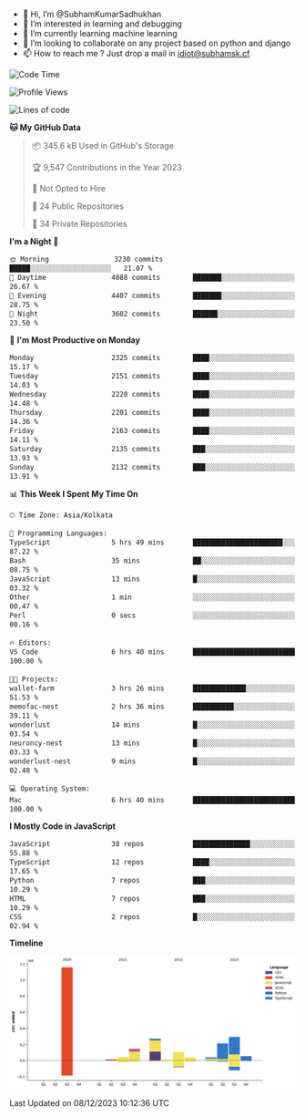 - 👋 Hi, I’m @SubhamKumarSadhukhan
- 👀 I’m interested in learning and debugging
- 🌱 I’m currently learning machine learning
- 💞️ I’m looking to collaborate on any project based on python and django
- 📫 How to reach me ?
      Just drop a mail in idiot@subhamsk.cf

<!---
SubhamKumarSadhukhan/SubhamKumarSadhukhan is a ✨ special ✨ repository because its `README.md` (this file) appears on your GitHub profile.
You can click the Preview link to take a look at your changes.
--->


<!--START_SECTION:waka-->
![Code Time](http://img.shields.io/badge/Code%20Time-1%2C759%20hrs%2037%20mins-blue)

![Profile Views](http://img.shields.io/badge/Profile%20Views-0-blue)

![Lines of code](https://img.shields.io/badge/From%20Hello%20World%20I%27ve%20Written-2.4%20million%20lines%20of%20code-blue)

**🐱 My GitHub Data** 

> 📦 345.6 kB Used in GitHub's Storage 
 > 
> 🏆 9,547 Contributions in the Year 2023
 > 
> 🚫 Not Opted to Hire
 > 
> 📜 24 Public Repositories 
 > 
> 🔑 34 Private Repositories 
 > 
**I'm a Night 🦉** 

```text
🌞 Morning                3230 commits        █████░░░░░░░░░░░░░░░░░░░░   21.07 % 
🌆 Daytime                4088 commits        ███████░░░░░░░░░░░░░░░░░░   26.67 % 
🌃 Evening                4407 commits        ███████░░░░░░░░░░░░░░░░░░   28.75 % 
🌙 Night                  3602 commits        ██████░░░░░░░░░░░░░░░░░░░   23.50 % 
```
📅 **I'm Most Productive on Monday** 

```text
Monday                   2325 commits        ████░░░░░░░░░░░░░░░░░░░░░   15.17 % 
Tuesday                  2151 commits        ████░░░░░░░░░░░░░░░░░░░░░   14.03 % 
Wednesday                2220 commits        ████░░░░░░░░░░░░░░░░░░░░░   14.48 % 
Thursday                 2201 commits        ████░░░░░░░░░░░░░░░░░░░░░   14.36 % 
Friday                   2163 commits        ████░░░░░░░░░░░░░░░░░░░░░   14.11 % 
Saturday                 2135 commits        ███░░░░░░░░░░░░░░░░░░░░░░   13.93 % 
Sunday                   2132 commits        ███░░░░░░░░░░░░░░░░░░░░░░   13.91 % 
```


📊 **This Week I Spent My Time On** 

```text
🕑︎ Time Zone: Asia/Kolkata

💬 Programming Languages: 
TypeScript               5 hrs 49 mins       ██████████████████████░░░   87.22 % 
Bash                     35 mins             ██░░░░░░░░░░░░░░░░░░░░░░░   08.75 % 
JavaScript               13 mins             █░░░░░░░░░░░░░░░░░░░░░░░░   03.32 % 
Other                    1 min               ░░░░░░░░░░░░░░░░░░░░░░░░░   00.47 % 
Perl                     0 secs              ░░░░░░░░░░░░░░░░░░░░░░░░░   00.16 % 

🔥 Editors: 
VS Code                  6 hrs 40 mins       █████████████████████████   100.00 % 

🐱‍💻 Projects: 
wallet-farm              3 hrs 26 mins       █████████████░░░░░░░░░░░░   51.53 % 
memofac-nest             2 hrs 36 mins       ██████████░░░░░░░░░░░░░░░   39.11 % 
wonderlust               14 mins             █░░░░░░░░░░░░░░░░░░░░░░░░   03.54 % 
neuroncy-nest            13 mins             █░░░░░░░░░░░░░░░░░░░░░░░░   03.33 % 
wonderlust-nest          9 mins              █░░░░░░░░░░░░░░░░░░░░░░░░   02.48 % 

💻 Operating System: 
Mac                      6 hrs 40 mins       █████████████████████████   100.00 % 
```

**I Mostly Code in JavaScript** 

```text
JavaScript               38 repos            ██████████████░░░░░░░░░░░   55.88 % 
TypeScript               12 repos            ████░░░░░░░░░░░░░░░░░░░░░   17.65 % 
Python                   7 repos             ███░░░░░░░░░░░░░░░░░░░░░░   10.29 % 
HTML                     7 repos             ███░░░░░░░░░░░░░░░░░░░░░░   10.29 % 
CSS                      2 repos             █░░░░░░░░░░░░░░░░░░░░░░░░   02.94 % 
```



**Timeline**

![Lines of Code chart](https://raw.githubusercontent.com/SubhamKumarSadhukhan/SubhamKumarSadhukhan/main/assets/bar_graph.png)


 Last Updated on 08/12/2023 10:12:36 UTC
<!--END_SECTION:waka-->
